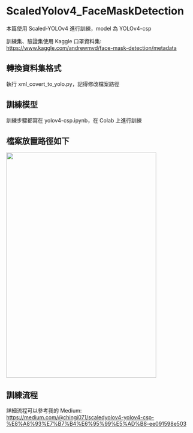 # ScaledYolov4_FaceMaskDetection
本篇使用 Scaled-YOLOv4 進行訓練，model 為 YOLOv4-csp

訓練集、驗證集使用 Kaggle 口罩資料集: https://www.kaggle.com/andrewmvd/face-mask-detection/metadata

## 轉換資料集格式
執行 xml_covert_to_yolo.py，記得修改檔案路徑

## 訓練模型
訓練步驟都寫在 yolov4-csp.ipynb，在 Colab 上進行訓練

## 檔案放置路徑如下
<img width="400" height="600" src="https://github.com/chingi071/ScaledYolov4_FaceMaskDetection/blob/main/README_pix/image1.png"/></div>

## 訓練流程
詳細流程可以參考我的 Medium: https://medium.com/@chingi071/scaledyolov4-yolov4-csp-%E8%A8%93%E7%B7%B4%E6%95%99%E5%AD%B8-ee091598e503
